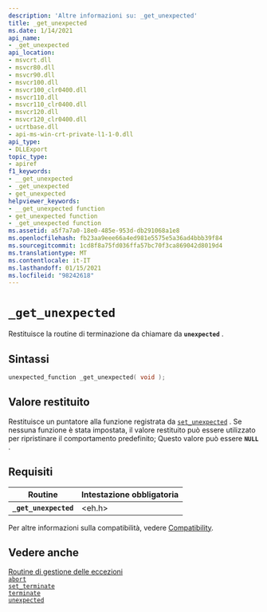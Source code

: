 ```yaml
---
description: 'Altre informazioni su: _get_unexpected'
title: _get_unexpected
ms.date: 1/14/2021
api_name:
- _get_unexpected
api_location:
- msvcrt.dll
- msvcr80.dll
- msvcr90.dll
- msvcr100.dll
- msvcr100_clr0400.dll
- msvcr110.dll
- msvcr110_clr0400.dll
- msvcr120.dll
- msvcr120_clr0400.dll
- ucrtbase.dll
- api-ms-win-crt-private-l1-1-0.dll
api_type:
- DLLExport
topic_type:
- apiref
f1_keywords:
- __get_unexpected
- _get_unexpected
- get_unexpected
helpviewer_keywords:
- __get_unexpected function
- get_unexpected function
- _get_unexpected function
ms.assetid: a5f7a7a0-18e0-485e-953d-db291068a1e8
ms.openlocfilehash: fb23aa9eee66a4ed981e5575e5a36ad4bbb39f84
ms.sourcegitcommit: 1cd8f8a75fd036ffa57bc70f3ca869042d8019d4
ms.translationtype: MT
ms.contentlocale: it-IT
ms.lasthandoff: 01/15/2021
ms.locfileid: "98242618"
---
```

# `_get_unexpected`

Restituisce la routine di terminazione da chiamare da **`unexpected`** .

## <a name="syntax"></a>Sintassi

```C
unexpected_function _get_unexpected( void );
```

## <a name="return-value"></a>Valore restituito

Restituisce un puntatore alla funzione registrata da [`set_unexpected`](set-unexpected-crt.md) . Se nessuna funzione è stata impostata, il valore restituito può essere utilizzato per ripristinare il comportamento predefinito; Questo valore può essere **`NULL`** .

## <a name="requirements"></a>Requisiti

|Routine|Intestazione obbligatoria|
|-------------|---------------------|
|**`_get_unexpected`**|\<eh.h>|

Per altre informazioni sulla compatibilità, vedere [Compatibility](../../c-runtime-library/compatibility.md).

## <a name="see-also"></a>Vedere anche

[Routine di gestione delle eccezioni](../../c-runtime-library/exception-handling-routines.md)<br/>
[`abort`](abort.md)<br/>
[`set_terminate`](set-terminate-crt.md)<br/>
[`terminate`](terminate-crt.md)<br/>
[`unexpected`](unexpected-crt.md)<br/>
